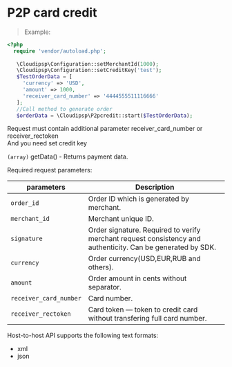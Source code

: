 # P2P card credit

> Example:

```php
<?php
  require 'vendor/autoload.php';
  
   \Cloudipsp\Configuration::setMerchantId(1000);
   \Cloudipsp\Configuration::setCreditKey('test');
   $TestOrderData = [
     'currency' => 'USD',
     'amount' => 1000,
     'receiver_card_number' => '4444555511116666'
   ];
   //Call method to generate order
   $orderData = \Cloudipsp\P2pcredit::start($TestOrderData);
```   
<aside class="warning">
Request must contain additional parameter receiver_card_number or receiver_rectoken<br/>
And you need set credit key
</aside>     

```(array)``` <span class="green">getData()</span> - Returns payment data.

Required request parameters:

parameters      | Description                                                                                      
----------------|-------------------------------------------------------------------------------------------------------
```order_id```        | Order ID which is generated by merchant.                                                            
```merchant_id```     | Merchant unique ID.                                                                
```signature```       | Order signature. Required to verify merchant request consistency and authenticity. Can be generated by SDK.
```currency```     | Order currency(USD,EUR,RUB and others).
```amount```	        | Order amount in cents without separator.
```receiver_card_number```     | Card number.
```receiver_rectoken```	        | Card token — token to credit card without transfering full card number.

Host-to-host API supports the following text formats:

* xml 
* json
